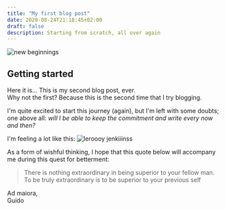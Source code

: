 ```yaml
---
title: "My first blog post"
date: 2020-08-24T21:18:45+02:00
draft: false
description: Starting from scratch, all over again
---
```

![new beginnings](/img/first/start.jpg)

## Getting started
Here it is...  This is my second blog post, ever.  
Why not the first? Because this is the second time that I try blogging. 

I'm quite excited to start this journey (again), but I'm left with some doubts; one above all: *will I be able to keep the commitment and write every now and then?*

I'm feeling a lot like this:
![leroooy jenkiiinss](/img/first/letsgo.gif "This is me, when I do stuff")

As a form of wishful thinking, I hope that this quote below will accompany me during this quest for betterment:

> There is nothing extraordinary in being superior to your fellow man. To be truly extraordinary is to be superior to your previous self

Ad maiora,  
Guido
